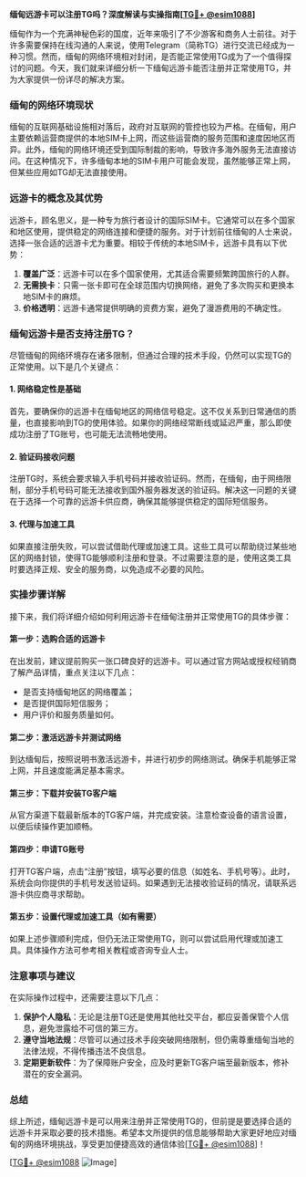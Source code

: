 **缅甸远游卡可以注册TG吗？深度解读与实操指南[[TG💪+ @esim1088](https://t.me/s/esim1088)]**

缅甸作为一个充满神秘色彩的国度，近年来吸引了不少游客和商务人士前往。对于许多需要保持在线沟通的人来说，使用Telegram（简称TG）进行交流已经成为一种习惯。然而，缅甸的网络环境相对封闭，是否能正常使用TG成为了一个值得探讨的问题。今天，我们就来详细分析一下缅甸远游卡能否注册并正常使用TG，并为大家提供一份详尽的解决方案。

### 缅甸的网络环境现状

缅甸的互联网基础设施相对落后，政府对互联网的管控也较为严格。在缅甸，用户主要依赖运营商提供的本地SIM卡上网，而这些运营商的服务范围和速度因地区而异。此外，缅甸的网络环境还受到国际制裁的影响，导致许多海外服务无法直接访问。在这种情况下，许多缅甸本地的SIM卡用户可能会发现，虽然能够正常上网，但某些应用如TG却无法直接使用。

### 远游卡的概念及其优势

远游卡，顾名思义，是一种专为旅行者设计的国际SIM卡。它通常可以在多个国家和地区使用，提供稳定的网络连接和便捷的服务。对于计划前往缅甸的人士来说，选择一张合适的远游卡尤为重要。相较于传统的本地SIM卡，远游卡具有以下优势：

1. **覆盖广泛**：远游卡可以在多个国家使用，尤其适合需要频繁跨国旅行的人群。
2. **无需换卡**：只需一张卡即可在全球范围内切换网络，避免了多次购买和更换本地SIM卡的麻烦。
3. **价格透明**：远游卡通常提供明确的资费方案，避免了漫游费用的不确定性。

### 缅甸远游卡是否支持注册TG？

尽管缅甸的网络环境存在诸多限制，但通过合理的技术手段，仍然可以实现TG的正常使用。以下是几个关键点：

#### 1. 网络稳定性是基础

首先，要确保你的远游卡在缅甸地区的网络信号稳定。这不仅关系到日常通信的质量，也直接影响到TG的使用体验。如果你的网络经常断线或延迟严重，那么即使成功注册了TG账号，也可能无法流畅地使用。

#### 2. 验证码接收问题

注册TG时，系统会要求输入手机号码并接收验证码。然而，在缅甸，由于网络限制，部分手机号码可能无法接收到国外服务器发送的验证码。解决这一问题的关键在于选择一个可靠的远游卡供应商，确保其能够提供稳定的国际短信服务。

#### 3. 代理与加速工具

如果直接注册失败，可以尝试借助代理或加速工具。这些工具可以帮助绕过某些地区的网络封锁，使得TG能够顺利注册和登录。不过需要注意的是，使用这类工具时要选择正规、安全的服务商，以免造成不必要的风险。

### 实操步骤详解

接下来，我们将详细介绍如何利用远游卡在缅甸注册并正常使用TG的具体步骤：

#### 第一步：选购合适的远游卡

在出发前，建议提前购买一张口碑良好的远游卡。可以通过官方网站或授权经销商了解产品详情，重点关注以下几点：
- 是否支持缅甸地区的网络覆盖；
- 是否提供国际短信服务；
- 用户评价和服务质量如何。

#### 第二步：激活远游卡并测试网络

到达缅甸后，按照说明书激活远游卡，并进行初步的网络测试。确保手机能够正常上网，并且速度能满足基本需求。

#### 第三步：下载并安装TG客户端

从官方渠道下载最新版本的TG客户端，并完成安装。注意检查设备的语言设置，以便后续操作更加顺畅。

#### 第四步：申请TG账号

打开TG客户端，点击“注册”按钮，填写必要的信息（如姓名、手机号等）。此时，系统会向你提供的手机号发送验证码。如果遇到无法接收验证码的情况，请联系远游卡供应商寻求帮助。

#### 第五步：设置代理或加速工具（如有需要）

如果上述步骤顺利完成，但仍无法正常使用TG，则可以尝试启用代理或加速工具。具体操作方法可参考相关教程或咨询专业人士。

### 注意事项与建议

在实际操作过程中，还需要注意以下几点：

1. **保护个人隐私**：无论是注册TG还是使用其他社交平台，都应妥善保管个人信息，避免泄露给不可信的第三方。
2. **遵守当地法规**：尽管可以通过技术手段突破网络限制，但仍需尊重缅甸当地的法律法规，不得传播违法不良信息。
3. **定期更新软件**：为了保障账户安全，应及时更新TG客户端至最新版本，修补潜在的安全漏洞。

### 总结

综上所述，缅甸远游卡是可以用来注册并正常使用TG的，但前提是要选择合适的远游卡并采取必要的技术措施。希望本文所提供的信息能够帮助大家更好地应对缅甸的网络环境挑战，享受更加便捷高效的通信体验[[TG💪+ @esim1088](https://t.me/s/esim1088)]！

[[TG💪+ @esim1088](https://t.me/s/esim1088) ![Image](https://i.postimg.cc/4NQfJmqS/Snipaste-2025-05-13-00-14-12.png)]